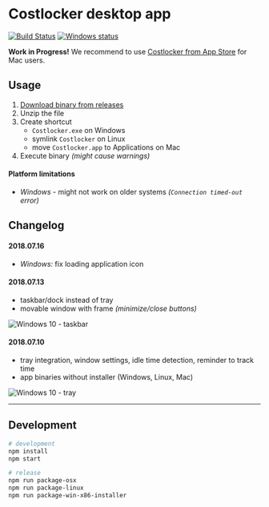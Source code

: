 
# Costlocker desktop app

[![Build Status](https://travis-ci.org/costlocker/desktop.svg?branch=master)](https://travis-ci.org/costlocker/desktop)
[![Windows status](https://ci.appveyor.com/api/projects/status/whw8pi4r8hbq7qoh?svg=true&passingText=Windows)](https://ci.appveyor.com/project/costlockerbot/desktop)

**Work in Progress!**
We recommend to use [Costlocker from App Store](https://blog.costlocker.com/45af1ab4fcb8) for Mac users.

## Usage

1. [Download binary from releases](https://github.com/costlocker/desktop/releases)
1. Unzip the file
1. Create shortcut
    * `Costlocker.exe` on Windows
    * symlink `Costlocker` on Linux
    * move `Costlocker.app` to Applications on Mac
1. Execute binary _(might cause warnings)_

#### Platform limitations

* _Windows_ - might not work on older systems _(`Connection timed-out` error)_

## Changelog

#### 2018.07.16

* _Windows:_ fix loading application icon

#### 2018.07.13

* taskbar/dock instead of tray
* movable window with frame _(minimize/close buttons)_

![Windows 10 - taskbar](https://user-images.githubusercontent.com/7994022/42687619-a8a293e4-8699-11e8-9228-5ddabb340c2a.png)

#### 2018.07.10

* tray integration, window settings, idle time detection, reminder to track time
* app binaries without installer (Windows, Linux, Mac)

![Windows 10 - tray](https://user-images.githubusercontent.com/7994022/42493819-aa900fc4-841e-11e8-8e53-01c9e46ab148.png)

---

## Development

```bash
# development
npm install
npm start

# release
npm run package-osx
npm run package-linux
npm run package-win-x86-installer
```
